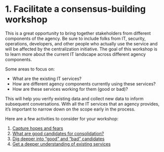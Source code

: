 # 1. Facilitate a consensus-building workshop

This is a great opportunity to bring together stakeholders from different components of the agency. Be sure to include folks from IT, security, operations, developers, and other people who actually use the service and will be affected by the centralization initiative. The goal of this workshop is to learn more about the current IT landscape across different agency components. 

Some areas to focus on: 
- What are the existing IT services?
- How are different agency components currently using these services?
- How are these services working for them (good or bad)? 

This will help you verify existing data and collect new data to inform subsequent conversations. With all the IT services that an agency provides, it’s important to narrow down on the scope early in the process.

Here are a few activities to consider for your workshop: 
1. [Capture hopes and fears](https://github.com/18F/HCD_for_IT_Centralization/blob/master/hopes_and_fears.md) 
2. [What are good candidates for consolidation?](https://github.com/18F/HCD_for_IT_Centralization/blob/master/what-are-good-candidates-for-consolidation.md)
3. [Dig deeper into “good” and “bad” candidates](https://github.com/18F/HCD_for_IT_Centralization/blob/master/dig-deeper-good-bad-candidates.md)
4. [Get a deeper understanding of existing services](https://github.com/18F/HCD_for_IT_Centralization/blob/master/get-deeper-understanding-existing-services.md)
